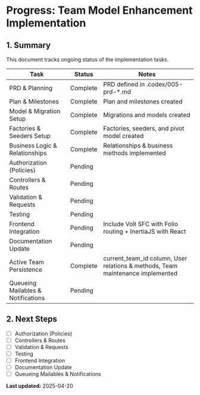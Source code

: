  # Progress: Team Model Enhancement Implementation

 ## 1. Summary
 This document tracks ongoing status of the implementation tasks.

 | Task                                | Status      | Notes                                      |
 |-------------------------------------|-------------|--------------------------------------------|
 | PRD & Planning                      | Complete    | PRD defined in .codex/005-prd-*.md         |
 | Plan & Milestones                   | Complete    | Plan and milestones created                |
 | Model & Migration Setup             | Complete    | Migrations and models created              |
 | Factories & Seeders Setup           | Complete    | Factories, seeders, and pivot model created |
| Business Logic & Relationships      | Complete    | Relationships & business methods implemented |
 | Authorization (Policies)            | Pending     |                                            |
 | Controllers & Routes                | Pending     |                                            |
 | Validation & Requests               | Pending     |                                            |
 | Testing                             | Pending     |                                            |
| Frontend Integration                | Pending     | Include Volt SFC with Folio routing + InertiaJS with React |
| Documentation Update                | Pending     |                                            |
| Active Team Persistence             | Complete    | current_team_id column, User relations & methods, Team maintenance implemented |
| Queueing Mailables & Notifications  | Pending     |                                            |

## 2. Next Steps

- [ ] Authorization (Policies)
- [ ] Controllers & Routes
- [ ] Validation & Requests
- [ ] Testing
- [ ] Frontend Integration
- [ ] Documentation Update
- [ ] Queueing Mailables & Notifications

**Last updated:** 2025-04-20